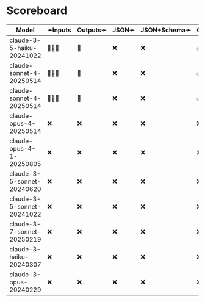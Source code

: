 # Scoreboard

| Model                      | ➛Inputs   | Outputs➛   | JSON➛   | JSON+Schema➛   | Chat | Streaming | Tools | Batch | Seed | Files | Citations | Thinking |
| -------------------------- | --------- | ---------- | ------- | -------------- | ---- | --------- | ----- | ----- | ---- | ----- | --------- | -------- |
| claude-3-5-haiku-20241022  | 💬📄📸    | 💬         | ❌      | ❌             | ✅   | ✅        | ✅🧐  | ✅    | ❌   | ❌    | ✅        | ❌       |
| claude-sonnet-4-20250514   | 💬📄📸    | 💬         | ❌      | ❌             | ✅   | ✅        | ✅🧐  | ✅    | ❌   | ❌    | ✅        | ❌       |
| claude-sonnet-4-20250514   | 💬📄📸    | 💬         | ❌      | ❌             | ✅🤪 | ✅🤪      | ✅    | ✅    | ❌   | ❌    | ✅        | ✅       |
| claude-opus-4-20250514     | ❌        | ❌         | ❌      | ❌             | ❌   | ❌        | ❌    | ✅    | ❌   | ❌    | ❌        | ❌       |
| claude-opus-4-1-20250805   | ❌        | ❌         | ❌      | ❌             | ❌   | ❌        | ❌    | ✅    | ❌   | ❌    | ❌        | ❌       |
| claude-3-5-sonnet-20240620 | ❌        | ❌         | ❌      | ❌             | ❌   | ❌        | ❌    | ✅    | ❌   | ❌    | ❌        | ❌       |
| claude-3-5-sonnet-20241022 | ❌        | ❌         | ❌      | ❌             | ❌   | ❌        | ❌    | ✅    | ❌   | ❌    | ❌        | ❌       |
| claude-3-7-sonnet-20250219 | ❌        | ❌         | ❌      | ❌             | ❌   | ❌        | ❌    | ✅    | ❌   | ❌    | ❌        | ❌       |
| claude-3-haiku-20240307    | ❌        | ❌         | ❌      | ❌             | ❌   | ❌        | ❌    | ✅    | ❌   | ❌    | ❌        | ❌       |
| claude-3-opus-20240229     | ❌        | ❌         | ❌      | ❌             | ❌   | ❌        | ❌    | ✅    | ❌   | ❌    | ❌        | ❌       |
